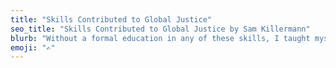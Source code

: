 ```yaml
---
title: "Skills Contributed to Global Justice"
seo_title: "Skills Contributed to Global Justice by Sam Killermann"
blurb: "Without a formal education in any of these skills, I taught myself what was necessary to create each project and contribute to global justice."
emoji: "✍️"
---
```

